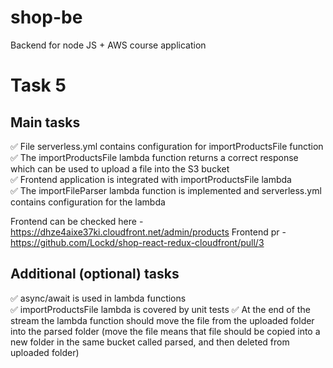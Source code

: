 # shop-be
Backend for node JS + AWS course application

# Task 5
## Main tasks
✅ File serverless.yml contains configuration for importProductsFile function  
✅ The importProductsFile lambda function returns a correct response which can be used to upload a file into the S3 bucket  
✅ Frontend application is integrated with importProductsFile lambda  
✅ The importFileParser lambda function is implemented and serverless.yml contains configuration for the lambda  

Frontend can be checked here - https://dhze4aixe37ki.cloudfront.net/admin/products
Frontend pr - https://github.com/Lockd/shop-react-redux-cloudfront/pull/3

## Additional (optional) tasks
✅ async/await is used in lambda functions  
✅ importProductsFile lambda is covered by unit tests
✅ At the end of the stream the lambda function should move the file from the uploaded folder into the parsed folder (move the file means that file should be copied into a new folder in the same bucket called parsed, and then deleted from uploaded folder)  